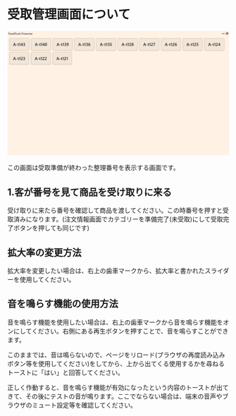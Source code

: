 # 受取管理画面について

![受取管理画面](/docs/images/register/recieve/1.webp)

この画面は受取準備が終わった整理番号を表示する画面です。

## 1.客が番号を見て商品を受け取りに来る

受け取りに来たら番号を確認して商品を渡してください。この時番号を押すと受取済みになります。(注文情報画面でカテゴリーを準備完了(未受取)にして受取完了ボタンを押しても同じです)

## 拡大率の変更方法

拡大率を変更したい場合は、右上の歯車マークから、拡大率と書かれたスライダーを使用してください。

## 音を鳴らす機能の使用方法

音を鳴らす機能を使用したい場合は、右上の歯車マークから音を鳴らす機能をオンにしてください。右側にある再生ボタンを押すことで、音を鳴らすことができます。

このままでは、音は鳴らないので、ページをリロード(ブラウザの再度読み込みボタン等を使用してください)をしてから、上から出てくる使用するかを尋ねるトーストに「はい」と回答してください。

正しく作動すると、音を鳴らす機能が有効になったという内容のトーストが出てきて、その後にテストの音が鳴ります。ここでならない場合は、端末の音声やブラウザのミュート設定等を確認してください。
